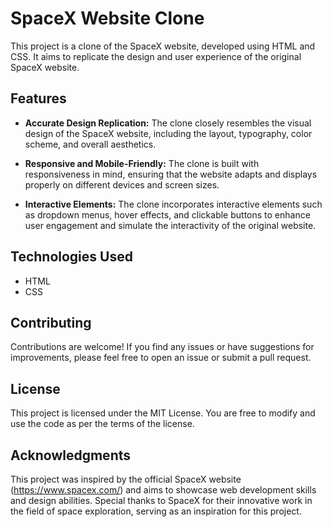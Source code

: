 # SpaceX Website Clone

This project is a clone of the SpaceX website, developed using HTML and CSS. It aims to replicate the design and user experience of the original SpaceX website.

## Features

- **Accurate Design Replication:** The clone closely resembles the visual design of the SpaceX website, including the layout, typography, color scheme, and overall aesthetics.

- **Responsive and Mobile-Friendly:** The clone is built with responsiveness in mind, ensuring that the website adapts and displays properly on different devices and screen sizes.

- **Interactive Elements:** The clone incorporates interactive elements such as dropdown menus, hover effects, and clickable buttons to enhance user engagement and simulate the interactivity of the original website.

## Technologies Used

- HTML
- CSS

## Contributing
Contributions are welcome! If you find any issues or have suggestions for improvements, please feel free to open an issue or submit a pull request.

## License
This project is licensed under the MIT License. You are free to modify and use the code as per the terms of the license.

## Acknowledgments
This project was inspired by the official SpaceX website (https://www.spacex.com/) and aims to showcase web development skills and design abilities.
Special thanks to SpaceX for their innovative work in the field of space exploration, serving as an inspiration for this project.
